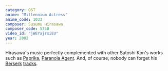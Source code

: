 ```yaml
---
category: OST
anime: "Millennium Actress"
anime_code: 1033
composer: Susumu Hirasawa
composer_code: 5750
video_id: "jWEYajrxiEU"
year: 2002
---
```

Hirasawa's music perfectly complemented with other Satoshi Kon's works such as <a href="https://myanimelist.net/anime/1943">Paprika</a>, <a href="https://myanimelist.net/anime/323">Paranoia Agent</a>. And, of course, nobody can forget his <a href="https://myanimelist.net/anime/33">Berserk</a> <a href="https://youtu.be/auLopgsgJ_s"> tracks</a>.